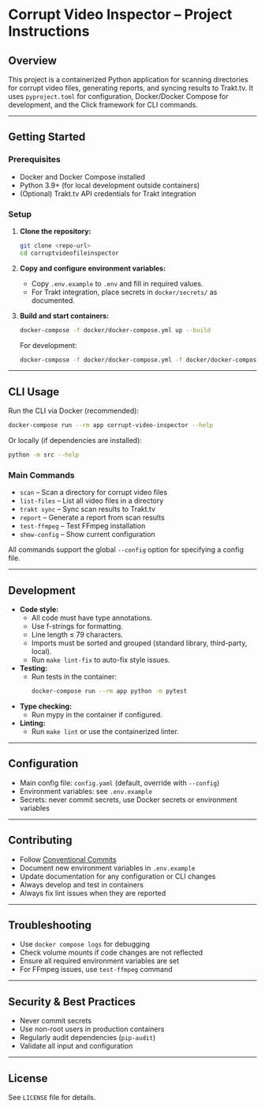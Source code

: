 # Corrupt Video Inspector – Project Instructions

## Overview
This project is a containerized Python application for scanning directories for corrupt video files, generating reports, and syncing results to Trakt.tv. It uses `pyproject.toml` for configuration, Docker/Docker Compose for development, and the Click framework for CLI commands.

---

## Getting Started

### Prerequisites
- Docker and Docker Compose installed
- Python 3.9+ (for local development outside containers)
- (Optional) Trakt.tv API credentials for Trakt integration

### Setup
1. **Clone the repository:**
   ```bash
   git clone <repo-url>
   cd corruptvideofileinspector
   ```
2. **Copy and configure environment variables:**
   - Copy `.env.example` to `.env` and fill in required values.
   - For Trakt integration, place secrets in `docker/secrets/` as documented.

3. **Build and start containers:**
   ```bash
   docker-compose -f docker/docker-compose.yml up --build
   ```
   For development:
   ```bash
   docker-compose -f docker/docker-compose.yml -f docker/docker-compose.dev.yml up
   ```

---

## CLI Usage

Run the CLI via Docker (recommended):
```bash
docker-compose run --rm app corrupt-video-inspector --help
```
Or locally (if dependencies are installed):
```bash
python -m src --help
```

### Main Commands
- `scan` – Scan a directory for corrupt video files
- `list-files` – List all video files in a directory
- `trakt sync` – Sync scan results to Trakt.tv
- `report` – Generate a report from scan results
- `test-ffmpeg` – Test FFmpeg installation
- `show-config` – Show current configuration

All commands support the global `--config` option for specifying a config file.

---

## Development

- **Code style:**
  - All code must have type annotations.
  - Use f-strings for formatting.
  - Line length ≤ 79 characters.
  - Imports must be sorted and grouped (standard library, third-party, local).
  - Run `make lint-fix` to auto-fix style issues.
- **Testing:**
  - Run tests in the container:
    ```bash
    docker-compose run --rm app python -m pytest
    ```
- **Type checking:**
  - Run mypy in the container if configured.
- **Linting:**
  - Run `make lint` or use the containerized linter.

---

## Configuration
- Main config file: `config.yaml` (default, override with `--config`)
- Environment variables: see `.env.example`
- Secrets: never commit secrets, use Docker secrets or environment variables

---

## Contributing
- Follow [Conventional Commits](https://www.conventionalcommits.org/)
- Document new environment variables in `.env.example`
- Update documentation for any configuration or CLI changes
- Always develop and test in containers
- Always fix lint issues when they are reported

---

## Troubleshooting
- Use `docker compose logs` for debugging
- Check volume mounts if code changes are not reflected
- Ensure all required environment variables are set
- For FFmpeg issues, use `test-ffmpeg` command

---

## Security & Best Practices
- Never commit secrets
- Use non-root users in production containers
- Regularly audit dependencies (`pip-audit`)
- Validate all input and configuration

---

## License
See `LICENSE` file for details.
